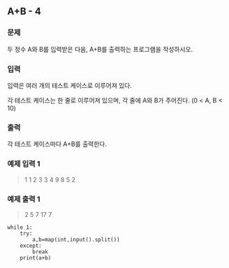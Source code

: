 ## A+B - 4

### 문제
두 정수 A와 B를 입력받은 다음, A+B를 출력하는 프로그램을 작성하시오.


### 입력
입력은 여러 개의 테스트 케이스로 이루어져 있다.

각 테스트 케이스는 한 줄로 이루어져 있으며, 각 줄에 A와 B가 주어진다. (0 < A, B < 10)

### 출력

각 테스트 케이스마다 A+B를 출력한다.

### 예제 입력 1
>1 1 2 3 3 4 9 8 5 2



### 예제 출력 1

>2 5 7 17 7




```shell
while 1:
    try:
        a,b=map(int,input().split())
    except:
        break
    print(a+b)   

```


